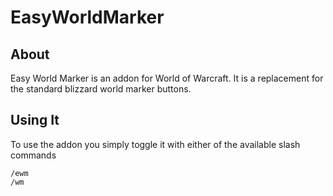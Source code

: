 EasyWorldMarker
==============

About
----------------------------
Easy World Marker is an addon for World of Warcraft.  It is a replacement for the standard blizzard world marker buttons.

Using It
----------------------------
To use the addon you simply toggle it with either of the available slash commands

    /ewm
    /wm
